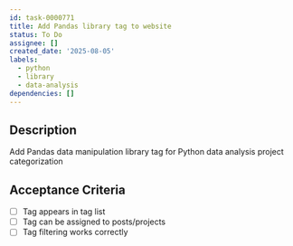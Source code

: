 ```yaml
---
id: task-0000771
title: Add Pandas library tag to website
status: To Do
assignee: []
created_date: '2025-08-05'
labels:
  - python
  - library
  - data-analysis
dependencies: []
---
```


## Description

Add Pandas data manipulation library tag for Python data analysis project categorization

## Acceptance Criteria

- [ ] Tag appears in tag list
- [ ] Tag can be assigned to posts/projects
- [ ] Tag filtering works correctly
